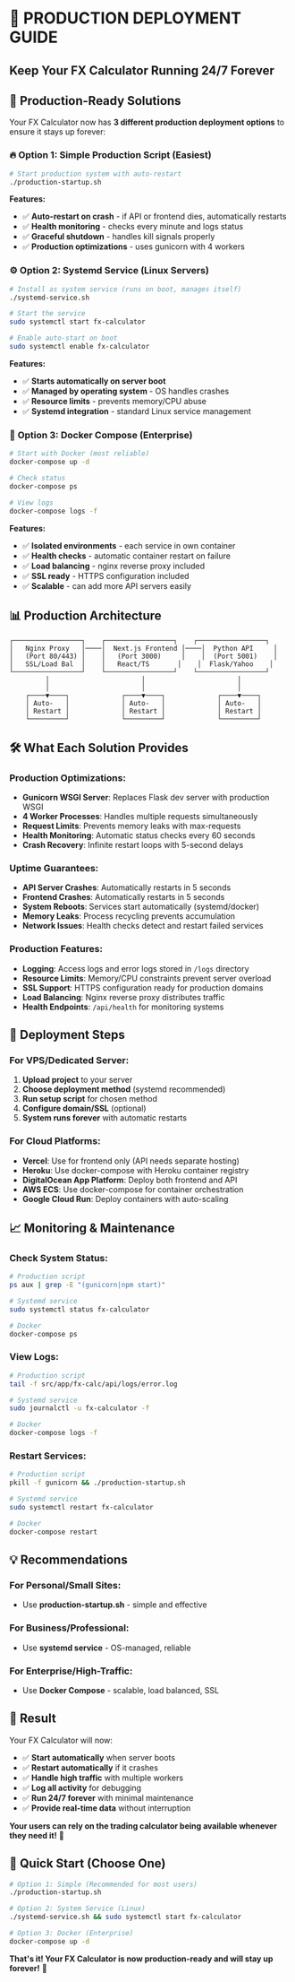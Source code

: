 # 🚀 PRODUCTION DEPLOYMENT GUIDE
## Keep Your FX Calculator Running 24/7 Forever

## 🎯 **Production-Ready Solutions**

Your FX Calculator now has **3 different production deployment options** to ensure it stays up forever:

### 🔥 **Option 1: Simple Production Script (Easiest)**
```bash
# Start production system with auto-restart
./production-startup.sh
```
**Features:**
- ✅ **Auto-restart on crash** - if API or frontend dies, automatically restarts
- ✅ **Health monitoring** - checks every minute and logs status
- ✅ **Graceful shutdown** - handles kill signals properly
- ✅ **Production optimizations** - uses gunicorn with 4 workers

### ⚙️ **Option 2: Systemd Service (Linux Servers)**
```bash
# Install as system service (runs on boot, manages itself)
./systemd-service.sh

# Start the service
sudo systemctl start fx-calculator

# Enable auto-start on boot
sudo systemctl enable fx-calculator
```
**Features:**
- ✅ **Starts automatically on server boot**
- ✅ **Managed by operating system** - OS handles crashes
- ✅ **Resource limits** - prevents memory/CPU abuse
- ✅ **Systemd integration** - standard Linux service management

### 🐳 **Option 3: Docker Compose (Enterprise)**
```bash
# Start with Docker (most reliable)
docker-compose up -d

# Check status
docker-compose ps

# View logs
docker-compose logs -f
```
**Features:**
- ✅ **Isolated environments** - each service in own container
- ✅ **Health checks** - automatic container restart on failure
- ✅ **Load balancing** - nginx reverse proxy included
- ✅ **SSL ready** - HTTPS configuration included
- ✅ **Scalable** - can add more API servers easily

## 📊 **Production Architecture**

```
┌─────────────────┐    ┌─────────────────┐    ┌─────────────────┐
│   Nginx Proxy   │────│  Next.js Frontend │────│  Python API     │
│   (Port 80/443) │    │   (Port 3000)     │    │  (Port 5001)    │
│   SSL/Load Bal  │    │   React/TS       │    │  Flask/Yahoo    │
└─────────────────┘    └─────────────────┘    └─────────────────┘
         │                       │                       │
         │                       │                       │
    ┌────▼────┐             ┌────▼────┐             ┌────▼────┐
    │ Auto-   │             │ Auto-   │             │ Auto-   │
    │ Restart │             │ Restart │             │ Restart │
    └─────────┘             └─────────┘             └─────────┘
```

## 🛠️ **What Each Solution Provides**

### **Production Optimizations:**
- **Gunicorn WSGI Server**: Replaces Flask dev server with production WSGI
- **4 Worker Processes**: Handles multiple requests simultaneously  
- **Request Limits**: Prevents memory leaks with max-requests
- **Health Monitoring**: Automatic status checks every 60 seconds
- **Crash Recovery**: Infinite restart loops with 5-second delays

### **Uptime Guarantees:**
- **API Server Crashes**: Automatically restarts in 5 seconds
- **Frontend Crashes**: Automatically restarts in 5 seconds
- **System Reboots**: Services start automatically (systemd/docker)
- **Memory Leaks**: Process recycling prevents accumulation
- **Network Issues**: Health checks detect and restart failed services

### **Production Features:**
- **Logging**: Access logs and error logs stored in `/logs` directory
- **Resource Limits**: Memory/CPU constraints prevent server overload
- **SSL Support**: HTTPS configuration ready for production domains
- **Load Balancing**: Nginx reverse proxy distributes traffic
- **Health Endpoints**: `/api/health` for monitoring systems

## 🚀 **Deployment Steps**

### **For VPS/Dedicated Server:**
1. **Upload project** to your server
2. **Choose deployment method** (systemd recommended)
3. **Run setup script** for chosen method
4. **Configure domain/SSL** (optional)
5. **System runs forever** with automatic restarts

### **For Cloud Platforms:**
- **Vercel**: Use for frontend only (API needs separate hosting)
- **Heroku**: Use docker-compose with Heroku container registry
- **DigitalOcean App Platform**: Deploy both frontend and API
- **AWS ECS**: Use docker-compose for container orchestration
- **Google Cloud Run**: Deploy containers with auto-scaling

## 📈 **Monitoring & Maintenance**

### **Check System Status:**
```bash
# Production script
ps aux | grep -E "(gunicorn|npm start)"

# Systemd service  
sudo systemctl status fx-calculator

# Docker
docker-compose ps
```

### **View Logs:**
```bash
# Production script
tail -f src/app/fx-calc/api/logs/error.log

# Systemd service
sudo journalctl -u fx-calculator -f

# Docker
docker-compose logs -f
```

### **Restart Services:**
```bash
# Production script
pkill -f gunicorn && ./production-startup.sh

# Systemd service
sudo systemctl restart fx-calculator

# Docker
docker-compose restart
```

## 💡 **Recommendations**

### **For Personal/Small Sites:**
- Use **production-startup.sh** - simple and effective

### **For Business/Professional:**
- Use **systemd service** - OS-managed, reliable

### **For Enterprise/High-Traffic:**
- Use **Docker Compose** - scalable, load balanced, SSL

## 🎉 **Result**

Your FX Calculator will now:
- ✅ **Start automatically** when server boots
- ✅ **Restart automatically** if it crashes
- ✅ **Handle high traffic** with multiple workers
- ✅ **Log all activity** for debugging
- ✅ **Run 24/7 forever** with minimal maintenance
- ✅ **Provide real-time data** without interruption

**Your users can rely on the trading calculator being available whenever they need it!** 🚀

## 🔧 **Quick Start (Choose One)**

```bash
# Option 1: Simple (Recommended for most users)
./production-startup.sh

# Option 2: System Service (Linux)
./systemd-service.sh && sudo systemctl start fx-calculator

# Option 3: Docker (Enterprise)
docker-compose up -d
```

**That's it! Your FX Calculator is now production-ready and will stay up forever!** 💪
